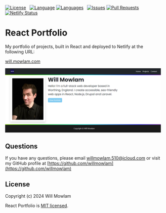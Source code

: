 [![License](https://img.shields.io/github/license/willmowlam/nebulus-react-portfolio?style=flat-square)](https://github.com/willmowlam/nebulus-react-portfolio/blob/main/LICENSE) &nbsp;
[![Language](https://img.shields.io/github/languages/top/willmowlam/nebulus-react-portfolio?style=flat-square)](https://github.com/willmowlam/nebulus-react-portfolio) [![Languages](https://img.shields.io/github/languages/count/willmowlam/nebulus-react-portfolio?style=flat-square)](https://github.com/willmowlam/nebulus-react-portfolio) &nbsp;
[![Issues](https://img.shields.io/github/issues/willmowlam/nebulus-react-portfolio.svg?style=flat-square)](https://github.com/willmowlam/nebulus-react-portfolio/issues) [![Pull Requests](https://img.shields.io/github/issues-pr/willmowlam/nebulus-react-portfolio.svg?style=flat-square)](https://github.com/willmowlam/nebulus-react-portfolio/pulls) &nbsp;
[![Netlify Status](https://api.netlify.com/api/v1/badges/d38b672a-8105-45a4-9b25-30d340472bf5/deploy-status)](https://app.netlify.com/sites/willmowlam/deploys)

# React Portfolio

My portfolio of projects, built in React and deployed to Netlify at the following URL:

[will.mowlam.com](https://will.mowlam.com/)

![Screenshot](./public/assets/images/screenshots/nebulus-react-portfolio.png)

## Questions

If you have any questions, please email [willmowlam.510@icloud.com](mailto:willmowlam.510@icloud.com) or visit my GitHub profile at [https://github.com/willmowlam](https://github.com/willmowlam)

## License

Copyright (c) 2024 Will Mowlam

React Portfolio is [MIT licensed](./LICENSE).
